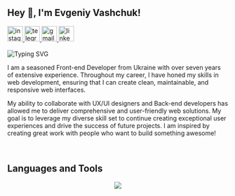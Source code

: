## Hey 👋, I'm Evgeniy Vashchuk!  

<div align="left">
  <a href="https://www.instagram.com/evgeniy__vashchuk/" target="_blank">
    <img src="https://img.shields.io/static/v1?message=Instagram&logo=instagram&label=&color=E4405F&logoColor=white&labelColor=&style=for-the-badge" height="35" alt="instagram logo"  />
  </a>
  <a href="https://t.me/evgeniy_vashchuk" target="_blank">
    <img src="https://img.shields.io/static/v1?message=Telegram&logo=telegram&label=&color=2CA5E0&logoColor=white&labelColor=&style=for-the-badge" height="35" alt="telegram logo"  />
  </a>
  <a href="mailto:evgeniy.vashchuk.mail@gmail.com" target="_blank">
    <img src="https://img.shields.io/static/v1?message=Gmail&logo=gmail&label=&color=D14836&logoColor=white&labelColor=&style=for-the-badge" height="35" alt="gmail logo"  />
  </a>
  <a href="https://www.linkedin.com/in/evgeniy-vashchuk-profile/" target="_blank">
    <img src="https://img.shields.io/static/v1?message=LinkedIn&logo=linkedin&label=&color=0077B5&logoColor=white&labelColor=&style=for-the-badge" height="35" alt="linkedin logo"  />
  </a>
</div>

<br/>

<img src="https://readme-typing-svg.demolab.com?font=Fira+Code&pause=1000&color=000000&width=435&lines=Glad+to+see+you+here!;Welcome+to+my+GitHub!;Crafting+beautiful+web+experiences!" alt="Typing SVG" />

I am a seasoned Front-end Developer from Ukraine with over seven years of extensive experience. Throughout my career, I have honed my skills in web development, ensuring that I can create clean, maintainable, and responsive web interfaces.

My ability to collaborate with UX/UI designers and Back-end developers has allowed me to deliver comprehensive and user-friendly web solutions. My goal is to leverage my diverse skill set to continue creating exceptional user experiences and drive the success of future projects. I am inspired by creating great work with people who want to build something awesome!  
  

<br/>


## Languages and Tools  

<p align="center">
  <a href="https://skillicons.dev">
    <img src="https://skillicons.dev/icons?i=html,pug,css,sass,bootstrap,tailwind,js,jquery,react,ts,redux,gulp,npm,git,wordpress" />
  </a>
</p>
